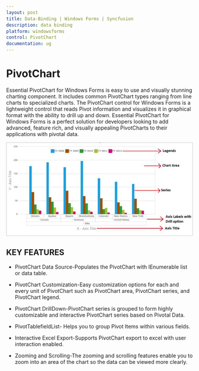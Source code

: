 ```yaml
---
layout: post
title: Data-Binding | Windows Forms | Syncfusion
description: data binding
platform: windowsforms
control: PivotChart
documentation: ug
---
```


# PivotChart

Essential PivotChart for Windows Forms is easy to use and visually stunning charting component. It includes common PivotChart types ranging from line charts to specialized charts. The PivotChart control for Windows Forms is a lightweight control that reads Pivot information and visualizes it in graphical format with the ability to drill up and down. Essential PivotChart for Windows Forms is a perfect solution for developers looking to add advanced, feature rich, and visually appealing PivotCharts to their applications with pivotal data.


![](Overview_images/overview_img1.jpg)

## KEY FEATURES

* PivotChart Data Source-Populates the PivotChart with IEnumerable list or data table.

* PivotChart Customization-Easy customization options for each and every unit of PivotChart such as PivotChart area, PivotChart series, and PivotChart legend.

* PivotChart DrillDown-PivotChart series is grouped to form highly customizable and interactive PivotChart series based on Pivotal Data.

* PivotTablefieldList- Helps you to group Pivot Items within various fields.

* Interactive Excel Export-Supports PivotChart export to excel with user interaction enabled.

* Zooming and Scrolling-The zooming and scrolling features enable you to zoom into an area of the chart so the data can be viewed more clearly.